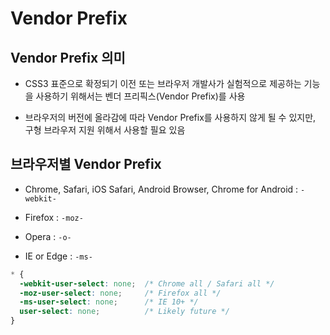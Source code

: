 # Vendor Prefix

## Vendor Prefix 의미
- CSS3 표준으로 확정되기 이전 또는 브라우저 개발사가 실험적으로 제공하는 기능을 사용하기 위해서는 벤더 프리픽스(Vendor Prefix)를 사용

- 브라우저의 버전에 올라감에 따라 Vendor Prefix를 사용하지 않게 될 수 있지만, 구형 브라우저 지원 위해서 사용할 필요 있음


## 브라우저별 Vendor Prefix

- Chrome, Safari, iOS Safari, Android Browser, Chrome for Android : ```-webkit-```

- Firefox : ```-moz-```

- Opera : ```-o-```

- IE or Edge : ```-ms-```

```css
* {
  -webkit-user-select: none;  /* Chrome all / Safari all */
  -moz-user-select: none;     /* Firefox all */
  -ms-user-select: none;      /* IE 10+ */
  user-select: none;          /* Likely future */
}
```
